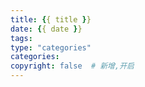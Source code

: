```yaml
---
title: {{ title }}
date: {{ date }}
tags:
type: "categories"
categories:
copyright: false  # 新增,开启
---
```

